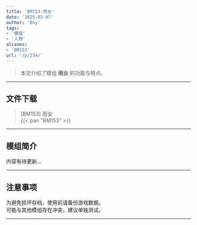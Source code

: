 ```yaml
---
title: 'BM153-雨女'
date: '2025-03-07'
author: 'Bny'
tags:
- '模组'
- '人物'
aliases:
- 'BM153'
url: '/p/234/'
---
```


> 本文介绍了模组 **雨女** 的功能与特点。

---

## 文件下载

> [BM153] 雨女  
{{< pan "BM153" >}}  

---

## 模组简介

>  
内容有待更新...  

---

## 注意事项

>  
为避免损坏存档，使用前请备份游戏数据。  
可能与其他模组存在冲突，建议单独测试。  

---

